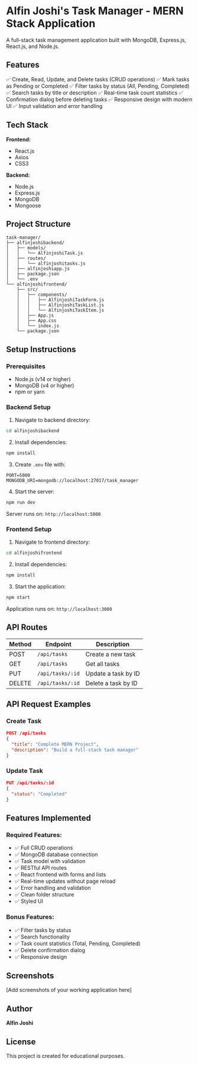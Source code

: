 # Alfin Joshi's Task Manager - MERN Stack Application

A full-stack task management application built with MongoDB, Express.js, React.js, and Node.js.

## Features

✅ Create, Read, Update, and Delete tasks (CRUD operations)
✅ Mark tasks as Pending or Completed
✅ Filter tasks by status (All, Pending, Completed)
✅ Search tasks by title or description
✅ Real-time task count statistics
✅ Confirmation dialog before deleting tasks
✅ Responsive design with modern UI
✅ Input validation and error handling

## Tech Stack

**Frontend:**
- React.js
- Axios
- CSS3

**Backend:**
- Node.js
- Express.js
- MongoDB
- Mongoose

## Project Structure

```
task-manager/
├── alfinjoshibackend/
│   ├── models/
│   │   └── AlfinjoshiTask.js
│   ├── routes/
│   │   └── alfinjoshitasks.js
│   ├── alfinjoshiapp.js
│   ├── package.json
│   └── .env
└── alfinjoshifrontend/
    ├── src/
    │   ├── components/
    │   │   ├── AlfinjoshiTaskForm.js
    │   │   ├── AlfinjoshiTaskList.js
    │   │   └── AlfinjoshiTaskItem.js
    │   ├── App.js
    │   ├── App.css
    │   └── index.js
    └── package.json
```

## Setup Instructions

### Prerequisites
- Node.js (v14 or higher)
- MongoDB (v4 or higher)
- npm or yarn

### Backend Setup

1. Navigate to backend directory:
```bash
cd alfinjoshibackend
```

2. Install dependencies:
```bash
npm install
```

3. Create `.env` file with:
```
PORT=5000
MONGODB_URI=mongodb://localhost:27017/task_manager
```

4. Start the server:
```bash
npm run dev
```

Server runs on: `http://localhost:5000`

### Frontend Setup

1. Navigate to frontend directory:
```bash
cd alfinjoshifrontend
```

2. Install dependencies:
```bash
npm install
```

3. Start the application:
```bash
npm start
```

Application runs on: `http://localhost:3000`

## API Routes

| Method | Endpoint | Description |
|--------|----------|-------------|
| POST | `/api/tasks` | Create a new task |
| GET | `/api/tasks` | Get all tasks |
| PUT | `/api/tasks/:id` | Update a task by ID |
| DELETE | `/api/tasks/:id` | Delete a task by ID |

## API Request Examples

### Create Task
```json
POST /api/tasks
{
  "title": "Complete MERN Project",
  "description": "Build a full-stack task manager"
}
```

### Update Task
```json
PUT /api/tasks/:id
{
  "status": "Completed"
}
```

## Features Implemented

### Required Features:
- ✅ Full CRUD operations
- ✅ MongoDB database connection
- ✅ Task model with validation
- ✅ RESTful API routes
- ✅ React frontend with forms and lists
- ✅ Real-time updates without page reload
- ✅ Error handling and validation
- ✅ Clean folder structure
- ✅ Styled UI

### Bonus Features:
- ✅ Filter tasks by status
- ✅ Search functionality
- ✅ Task count statistics (Total, Pending, Completed)
- ✅ Delete confirmation dialog
- ✅ Responsive design

## Screenshots

[Add screenshots of your working application here]

## Author

**Alfin Joshi**

## License

This project is created for educational purposes.
